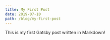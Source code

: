 ```yaml
---
title: My First Post
date: 2019-07-10
path: /blog/my-first-post
---
```


This is my first Gatsby post written in Markdown!